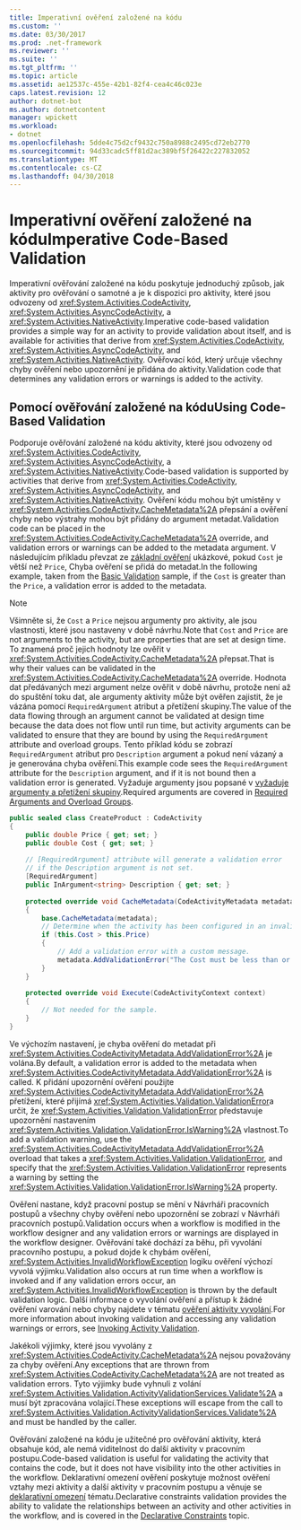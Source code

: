 ```yaml
---
title: Imperativní ověření založené na kódu
ms.custom: ''
ms.date: 03/30/2017
ms.prod: .net-framework
ms.reviewer: ''
ms.suite: ''
ms.tgt_pltfrm: ''
ms.topic: article
ms.assetid: ae12537c-455e-42b1-82f4-cea4c46c023e
caps.latest.revision: 12
author: dotnet-bot
ms.author: dotnetcontent
manager: wpickett
ms.workload:
- dotnet
ms.openlocfilehash: 5dde4c75d2cf9432c750a8988c2495cd72eb2770
ms.sourcegitcommit: 94d33cadc5ff81d2ac389bf5f26422c227832052
ms.translationtype: MT
ms.contentlocale: cs-CZ
ms.lasthandoff: 04/30/2018
---
```

# <a name="imperative-code-based-validation"></a><span data-ttu-id="9d30a-102">Imperativní ověření založené na kódu</span><span class="sxs-lookup"><span data-stu-id="9d30a-102">Imperative Code-Based Validation</span></span>
<span data-ttu-id="9d30a-103">Imperativní ověřování založené na kódu poskytuje jednoduchý způsob, jak aktivity pro ověřování o samotné a je k dispozici pro aktivity, které jsou odvozeny od <xref:System.Activities.CodeActivity>, <xref:System.Activities.AsyncCodeActivity>, a <xref:System.Activities.NativeActivity>.</span><span class="sxs-lookup"><span data-stu-id="9d30a-103">Imperative code-based validation provides a simple way for an activity to provide validation about itself, and is available for activities that derive from <xref:System.Activities.CodeActivity>, <xref:System.Activities.AsyncCodeActivity>, and <xref:System.Activities.NativeActivity>.</span></span> <span data-ttu-id="9d30a-104">Ověřovací kód, který určuje všechny chyby ověření nebo upozornění je přidána do aktivity.</span><span class="sxs-lookup"><span data-stu-id="9d30a-104">Validation code that determines any validation errors or warnings is added to the activity.</span></span>  
  
## <a name="using-code-based-validation"></a><span data-ttu-id="9d30a-105">Pomocí ověřování založené na kódu</span><span class="sxs-lookup"><span data-stu-id="9d30a-105">Using Code-Based Validation</span></span>  
 <span data-ttu-id="9d30a-106">Podporuje ověřování založené na kódu aktivity, které jsou odvozeny od <xref:System.Activities.CodeActivity>, <xref:System.Activities.AsyncCodeActivity>, a <xref:System.Activities.NativeActivity>.</span><span class="sxs-lookup"><span data-stu-id="9d30a-106">Code-based validation is supported by activities that derive from <xref:System.Activities.CodeActivity>, <xref:System.Activities.AsyncCodeActivity>, and <xref:System.Activities.NativeActivity>.</span></span> <span data-ttu-id="9d30a-107">Ověření kódu mohou být umístěny v <xref:System.Activities.CodeActivity.CacheMetadata%2A> přepsání a ověření chyby nebo výstrahy mohou být přidány do argument metadat.</span><span class="sxs-lookup"><span data-stu-id="9d30a-107">Validation code can be placed in the <xref:System.Activities.CodeActivity.CacheMetadata%2A> override, and validation errors or warnings can be added to the metadata argument.</span></span> <span data-ttu-id="9d30a-108">V následujícím příkladu převzat ze [základní ověření](../../../docs/framework/windows-workflow-foundation/samples/basic-validation.md) ukázkové, pokud `Cost` je větší než `Price`, Chyba ověření se přidá do metadat.</span><span class="sxs-lookup"><span data-stu-id="9d30a-108">In the following example, taken from the [Basic Validation](../../../docs/framework/windows-workflow-foundation/samples/basic-validation.md) sample, if the `Cost` is greater than the `Price`, a validation error is added to the metadata.</span></span>  
  
> [!NOTE]
>  <span data-ttu-id="9d30a-109">Všimněte si, že `Cost` a `Price` nejsou argumenty pro aktivity, ale jsou vlastnosti, které jsou nastaveny v době návrhu.</span><span class="sxs-lookup"><span data-stu-id="9d30a-109">Note that `Cost` and `Price` are not arguments to the activity, but are properties that are set at design time.</span></span> <span data-ttu-id="9d30a-110">To znamená proč jejich hodnoty lze ověřit v <xref:System.Activities.CodeActivity.CacheMetadata%2A> přepsat.</span><span class="sxs-lookup"><span data-stu-id="9d30a-110">That is why their values can be validated in the <xref:System.Activities.CodeActivity.CacheMetadata%2A> override.</span></span> <span data-ttu-id="9d30a-111">Hodnota dat předávaných mezi argument nelze ověřit v době návrhu, protože není až do spuštění toku dat, ale argumenty aktivity může být ověřen zajistit, že je vázána pomocí `RequiredArgument` atribut a přetížení skupiny.</span><span class="sxs-lookup"><span data-stu-id="9d30a-111">The value of the data flowing through an argument cannot be validated at design time because the data does not flow until run time, but activity arguments can be validated to ensure that they are bound by using the `RequiredArgument` attribute and overload groups.</span></span> <span data-ttu-id="9d30a-112">Tento příklad kódu se zobrazí `RequiredArgument` atribut pro `Description` argument a pokud není vázaný a je generována chyba ověření.</span><span class="sxs-lookup"><span data-stu-id="9d30a-112">This example code sees the `RequiredArgument` attribute for the `Description` argument, and if it is not bound then a validation error is generated.</span></span> <span data-ttu-id="9d30a-113">Vyžaduje argumenty jsou popsané v [vyžaduje argumenty a přetížení skupiny](../../../docs/framework/windows-workflow-foundation/required-arguments-and-overload-groups.md).</span><span class="sxs-lookup"><span data-stu-id="9d30a-113">Required arguments are covered in [Required Arguments and Overload Groups](../../../docs/framework/windows-workflow-foundation/required-arguments-and-overload-groups.md).</span></span>  
  
```csharp  
public sealed class CreateProduct : CodeActivity  
{  
    public double Price { get; set; }  
    public double Cost { get; set; }  
  
    // [RequiredArgument] attribute will generate a validation error   
    // if the Description argument is not set.  
    [RequiredArgument]  
    public InArgument<string> Description { get; set; }  
  
    protected override void CacheMetadata(CodeActivityMetadata metadata)  
    {  
        base.CacheMetadata(metadata);  
        // Determine when the activity has been configured in an invalid way.  
        if (this.Cost > this.Price)  
        {  
            // Add a validation error with a custom message.  
            metadata.AddValidationError("The Cost must be less than or equal to the Price.");  
        }  
    }  
  
    protected override void Execute(CodeActivityContext context)  
    {  
        // Not needed for the sample.  
    }  
}  
```  
  
 <span data-ttu-id="9d30a-114">Ve výchozím nastavení, je chyba ověření do metadat při <xref:System.Activities.CodeActivityMetadata.AddValidationError%2A> je volána.</span><span class="sxs-lookup"><span data-stu-id="9d30a-114">By default, a validation error is added to the metadata when <xref:System.Activities.CodeActivityMetadata.AddValidationError%2A> is called.</span></span> <span data-ttu-id="9d30a-115">K přidání upozornění ověření použijte <xref:System.Activities.CodeActivityMetadata.AddValidationError%2A> přetížení, které přijímá <xref:System.Activities.Validation.ValidationError>a určit, že <xref:System.Activities.Validation.ValidationError> představuje upozornění nastavením <xref:System.Activities.Validation.ValidationError.IsWarning%2A> vlastnost.</span><span class="sxs-lookup"><span data-stu-id="9d30a-115">To add a validation warning, use the <xref:System.Activities.CodeActivityMetadata.AddValidationError%2A> overload that takes a <xref:System.Activities.Validation.ValidationError>, and specify that the <xref:System.Activities.Validation.ValidationError> represents a warning by setting the <xref:System.Activities.Validation.ValidationError.IsWarning%2A> property.</span></span>  
  
 <span data-ttu-id="9d30a-116">Ověření nastane, když pracovní postup se mění v Návrháři pracovních postupů a všechny chyby ověření nebo upozornění se zobrazí v Návrháři pracovních postupů.</span><span class="sxs-lookup"><span data-stu-id="9d30a-116">Validation occurs when a workflow is modified in the workflow designer and any validation errors or warnings are displayed in the workflow designer.</span></span> <span data-ttu-id="9d30a-117">Ověřování také dochází za běhu, při vyvolání pracovního postupu, a pokud dojde k chybám ověření, <xref:System.Activities.InvalidWorkflowException> logiku ověření výchozí vyvolá výjimku.</span><span class="sxs-lookup"><span data-stu-id="9d30a-117">Validation also occurs at run time when a workflow is invoked and if any validation errors occur, an <xref:System.Activities.InvalidWorkflowException> is thrown by the default validation logic.</span></span> <span data-ttu-id="9d30a-118">Další informace o vyvolání ověření a přístup k žádné ověření varování nebo chyby najdete v tématu [ověření aktivity vyvolání](../../../docs/framework/windows-workflow-foundation/invoking-activity-validation.md).</span><span class="sxs-lookup"><span data-stu-id="9d30a-118">For more information about invoking validation and accessing any validation warnings or errors, see [Invoking Activity Validation](../../../docs/framework/windows-workflow-foundation/invoking-activity-validation.md).</span></span>  
  
 <span data-ttu-id="9d30a-119">Jakékoli výjimky, které jsou vyvolány z <xref:System.Activities.CodeActivity.CacheMetadata%2A> nejsou považovány za chyby ověření.</span><span class="sxs-lookup"><span data-stu-id="9d30a-119">Any exceptions that are thrown from <xref:System.Activities.CodeActivity.CacheMetadata%2A> are not treated as validation errors.</span></span> <span data-ttu-id="9d30a-120">Tyto výjimky bude vyhnuli z volání <xref:System.Activities.Validation.ActivityValidationServices.Validate%2A> a musí být zpracována volající.</span><span class="sxs-lookup"><span data-stu-id="9d30a-120">These exceptions will escape from the call to <xref:System.Activities.Validation.ActivityValidationServices.Validate%2A> and must be handled by the caller.</span></span>  
  
 <span data-ttu-id="9d30a-121">Ověřování založené na kódu je užitečné pro ověřování aktivity, která obsahuje kód, ale nemá viditelnost do další aktivity v pracovním postupu.</span><span class="sxs-lookup"><span data-stu-id="9d30a-121">Code-based validation is useful for validating the activity that contains the code, but it does not have visibility into the other activities in the workflow.</span></span> <span data-ttu-id="9d30a-122">Deklarativní omezení ověření poskytuje možnost ověření vztahy mezi aktivity a další aktivity v pracovním postupu a věnuje se [deklarativní omezení](../../../docs/framework/windows-workflow-foundation/declarative-constraints.md) tématu.</span><span class="sxs-lookup"><span data-stu-id="9d30a-122">Declarative constraints validation provides the ability to validate the relationships between an activity and other activities in the workflow, and is covered in the [Declarative Constraints](../../../docs/framework/windows-workflow-foundation/declarative-constraints.md) topic.</span></span>
